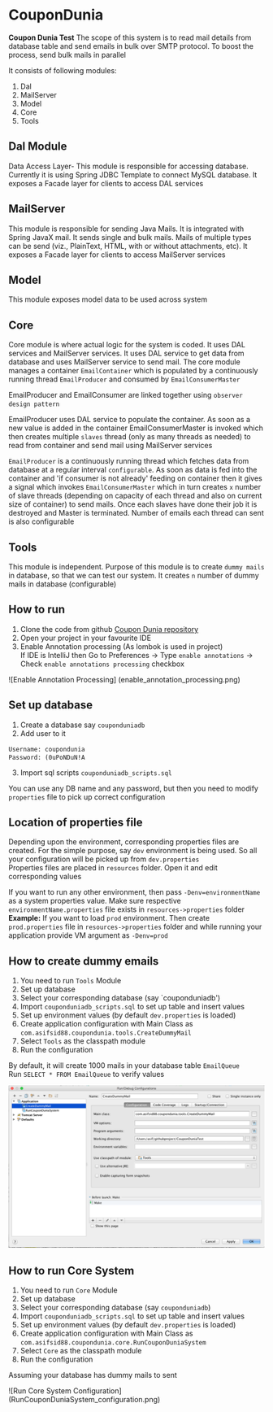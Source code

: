 # CouponDunia
**Coupon Dunia Test** The scope of this system is to read mail details from database table and send 
emails in bulk over SMTP protocol. To boost the process, send bulk mails in parallel


It consists of following modules:  
1. Dal  
2. MailServer  
3. Model  
4. Core  
5. Tools  


Dal Module
----------
Data Access Layer- This module is responsible for accessing database. Currently it is using Spring JDBC Template 
to connect MySQL database. It exposes a Facade layer for clients to access DAL services

MailServer
----------
This module is responsible for sending Java Mails. It is integrated with Spring JavaX mail. It sends single 
and bulk mails. Mails of multiple types can be send (viz., PlainText, HTML, with or without attachments, etc). 
It exposes a Facade layer for clients to access MailServer services

Model
-----
This module exposes model data to be used across system

Core
----
Core module is where actual logic for the system is coded. It uses DAL services and MailServer services. It uses 
DAL service to get data from database and uses MailServer service to send mail. The core module manages a container 
`EmailContainer` which is populated by a continuously running thread `EmailProducer` and consumed by `EmailConsumerMaster` 

EmailProducer and EmailConsumer are linked together using `observer design pattern`

EmailProducer uses DAL service to populate the container. As soon as a new value is added in the container EmailConsumerMaster 
is invoked which then creates multiple `slaves` thread (only as many threads as needed) to read from container and 
send mail using MailServer services

`EmailProducer` is a continuously running thread which fetches data from database at a regular interval `configurable`. 
As soon as data is fed into the container and 'if consumer is not already' feeding on container then it gives a signal 
which invokes `EmailConsumerMaster` which in turn creates `x` number of slave threads (depending on capacity of each thread and also on current size of container) to send mails. Once each slaves have done their job it is destroyed and Master is 
terminated. Number of emails each thread can sent is also configurable


Tools
-----
This module is independent. Purpose of this module is to create `dummy mails` in database, so that we can test our system. 
It creates `n` number of dummy mails in database (configurable)


How to run
----------
1. Clone the code from github [Coupon Dunia repository](git@github.com:asifsid88/CouponDunia.git)
2. Open your project in your favourite IDE 
3. Enable Annotation processing (As lombok is used in project)  
    If IDE is IntelliJ then Go to Preferences -> Type `enable annotations` -> Check `enable annotations processing` checkbox

![Enable Annotation Processing] (enable_annotation_processing.png)


Set up database
---------------
1. Create a database say `couponduniadb`
2. Add user to it  
```
Username: coupondunia    
Password: (0uPoNDuN!A  
```
3. Import sql scripts `couponduniadb_scripts.sql`


You can use any DB name and any password, but then you need to modify `properties` file to pick up correct configuration

Location of properties file
---------------------------
Depending upon the environment, corresponding properties files are created. For the simple purpose, say `dev` environment is being used. So all your configuration will be picked up from `dev.properties`  
Properties files are placed in `resources` folder. Open it and edit corresponding values

If you want to run any other environment, then pass `-Denv=environmentName` as a system properties value. Make sure respective `environmentName.properties` file exists in `resources->properties` folder    
**Example:** If you want to load `prod` environment. Then create `prod.properties` file in `resources->properties` folder and while running your application provide VM argument as `-Denv=prod`

How to create dummy emails
--------------------------
1. You need to run `Tools` Module
2. Set up database
3. Select your corresponding database (say `couponduniadb')
4. Import `couponduniadb_scripts.sql` to set up table and insert values
5. Set up environment values (by default `dev.properties` is loaded)
6. Create application configuration with Main Class as `com.asifsid88.coupondunia.tools.CreateDummyMail`
7. Select `Tools` as the classpath module
8. Run the configuration


By default, it will create 1000 mails in your database table `EmailQueue`  
Run `SELECT * FROM EmailQueue` to verify values

![Create Dummy Email Configuration](/CreateDummyMail_configuration.png)


How to run Core System
----------------------
1. You need to run `Core` Module
2. Set up database
3. Select your corresponding database (say `couponduniadb`)
4. Import `couponduniadb_scripts.sql` to set up table and insert values
5. Set up environment values (by default `dev.properties` is loaded)
6. Create application configuration with Main Class as `com.asifsid88.coupondunia.core.RunCouponDuniaSystem`
7. Select `Core` as the classpath module
8. Run the configuration

Assuming your database has dummy mails to sent

![Run Core System Configuration] (RunCouponDuniaSystem_configuration.png)








